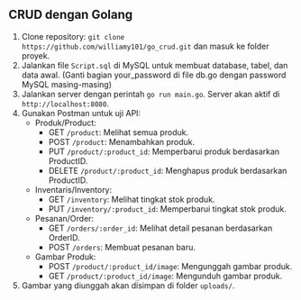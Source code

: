 ## CRUD dengan Golang

1. Clone repository: `git clone https://github.com/williamy101/go_crud.git` dan masuk ke folder proyek.
2. Jalankan file `Script.sql` di MySQL untuk membuat database, tabel, dan data awal. (Ganti bagian your_password di file db.go dengan password MySQL masing-masing)
3. Jalankan server dengan perintah `go run main.go`. Server akan aktif di `http://localhost:8080`.
4. Gunakan Postman untuk uji API:
   - Produk/Product:
     - GET `/product`: Melihat semua produk.
     - POST `/product`: Menambahkan produk.
     - PUT `/product/:product_id`: Memperbarui produk berdasarkan ProductID.
     - DELETE `/product/:product_id`: Menghapus produk berdasarkan ProductID.
   - Inventaris/Inventory:
     - GET `/inventory`: Melihat tingkat stok produk.
     - PUT `/inventory/:product_id`: Memperbarui tingkat stok produk.
   - Pesanan/Order:
     - GET `/orders/:order_id`: Melihat detail pesanan berdasarkan OrderID.
     - POST `/orders`: Membuat pesanan baru.
   - Gambar Produk:
     - POST `/product/:product_id/image`: Mengunggah gambar produk.
     - GET `/product/:product_id/image`: Mengunduh gambar produk.
5. Gambar yang diunggah akan disimpan di folder `uploads/`.
